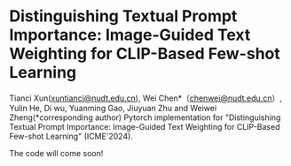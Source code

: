 # Distinguishing Textual Prompt Importance: Image-Guided Text Weighting for CLIP-Based Few-shot Learning
Tianci Xun(xuntianci@nudt.edu.cn), Wei Chen*（chenwei@nudt.edu.cn）, Yulin He, Di wu, Yuanming Gao, Jiuyuan Zhu and Weiwei Zheng(*corresponding author)
Pytorch implementation for "Distinguishing Textual Prompt Importance: Image-Guided Text Weighting for CLIP-Based Few-shot Learning" (ICME'2024).

The code will come soon!
